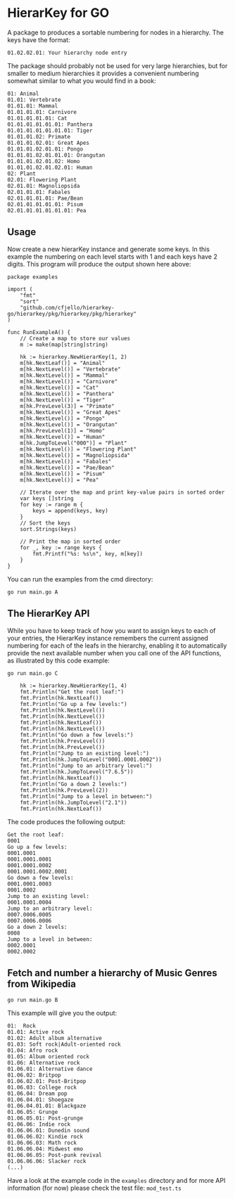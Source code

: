 # HierarKey for GO

A package to produces a sortable numbering for nodes in a hierarchy. The keys have the format:

```01.02.02.01: Your hierarchy node entry```

The package should probably not be used for very large hierarchies, but for smaller to medium hierarchies it provides a convenient numbering somewhat similar to what you would find in a book:
```
01: Animal
01.01: Vertebrate
01.01.01: Mammal
01.01.01.01: Carnivore
01.01.01.01.01: Cat
01.01.01.01.01.01: Panthera
01.01.01.01.01.01.01: Tiger
01.01.01.02: Primate
01.01.01.02.01: Great Apes
01.01.01.02.01.01: Pongo
01.01.01.02.01.01.01: Orangutan
01.01.01.02.01.02: Homo
01.01.01.02.01.02.01: Human
02: Plant
02.01: Flowering Plant
02.01.01: Magnoliopsida
02.01.01.01: Fabales
02.01.01.01.01: Pae/Bean
02.01.01.01.01.01: Pisum
02.01.01.01.01.01.01: Pea
```

## Usage 

Now create a new hierarKey instance and generate some keys. In this example the numbering on each level starts with 1 and each keys have 2 digits. This program will produce the output shown here above:

```
package examples

import (
	"fmt"
	"sort"
	"github.com/cfjello/hierarkey-go/hierarkey/pkg/hierarkey/pkg/hierarkey"
)

func RunExampleA() {
	// Create a map to store our values
	m := make(map[string]string)

	hk := hierarkey.NewHierarKey(1, 2)
	m[hk.NextLeaf()] = "Animal"
	m[hk.NextLevel()] = "Vertebrate"
	m[hk.NextLevel()] = "Mammal"
	m[hk.NextLevel()] = "Carnivore"
	m[hk.NextLevel()] = "Cat"
	m[hk.NextLevel()] = "Panthera"
	m[hk.NextLevel()] = "Tiger"
	m[hk.PrevLevel(3)] = "Primate"
	m[hk.NextLevel()] = "Great Apes"
	m[hk.NextLevel()] = "Pongo"
	m[hk.NextLevel()] = "Orangutan"
	m[hk.PrevLevel(1)] = "Homo"
	m[hk.NextLevel()] = "Human"
	m[hk.JumpToLevel("000")] = "Plant"
	m[hk.NextLevel()] = "Flowering Plant"
	m[hk.NextLevel()] = "Magnoliopsida"
	m[hk.NextLevel()] = "Fabales"
	m[hk.NextLevel()] = "Pae/Bean"
	m[hk.NextLevel()] = "Pisum"
	m[hk.NextLevel()] = "Pea"

	// Iterate over the map and print key-value pairs in sorted order
	var keys []string
	for key := range m {
		keys = append(keys, key)
	}
	// Sort the keys
	sort.Strings(keys)

	// Print the map in sorted order
	for _, key := range keys {
		fmt.Printf("%s: %s\n", key, m[key])
	}
}

```
You can run the examples from the cmd directory: 

`go run main.go A`

## The HierarKey API

While you have to keep track of how you want to assign keys to each of your entries, the HierarKey instance remembers the current assigned numbering for each of the leafs in the hierarchy, enabling it to automatically provide the next available number when you call one of the API functions, as illustrated by this code example:

`go run main.go C`

```
    hk := hierarkey.NewHierarKey(1, 4)
	fmt.Println("Get the root leaf:")
	fmt.Println(hk.NextLeaf())
	fmt.Println("Go up a few levels:")
	fmt.Println(hk.NextLevel())
	fmt.Println(hk.NextLevel())
	fmt.Println(hk.NextLeaf())
	fmt.Println(hk.NextLevel())
	fmt.Println("Go down a few levels:")
	fmt.Println(hk.PrevLevel())
	fmt.Println(hk.PrevLevel())
	fmt.Println("Jump to an existing level:")
	fmt.Println(hk.JumpToLevel("0001.0001.0002"))
	fmt.Println("Jump to an arbitrary level:")
	fmt.Println(hk.JumpToLevel("7.6.5"))
	fmt.Println(hk.NextLeaf())
	fmt.Println("Go a down 2 levels:")
	fmt.Println(hk.PrevLevel(2))
	fmt.Println("Jump to a level in between:")
	fmt.Println(hk.JumpToLevel("2.1"))
	fmt.Println(hk.NextLeaf())
```

The code produces the following output:

```
Get the root leaf:
0001
Go up a few levels:
0001.0001
0001.0001.0001
0001.0001.0002
0001.0001.0002.0001
Go down a few levels:
0001.0001.0003
0001.0002
Jump to an existing level:
0001.0001.0004
Jump to an arbitrary level:
0007.0006.0005
0007.0006.0006
Go a down 2 levels:
0008
Jump to a level in between:
0002.0001
0002.0002
```
## Fetch and number a hierarchy of Music Genres from Wikipedia

`go run main.go B`

This example will give you the output:

```
01:  Rock 
01.01: Active rock
01.02: Adult album alternative
01.03: Soft rock|Adult-oriented rock
01.04: Afro rock
01.05: Album oriented rock
01.06: Alternative rock
01.06.01: Alternative dance
01.06.02: Britpop
01.06.02.01: Post-Britpop
01.06.03: College rock
01.06.04: Dream pop
01.06.04.01: Shoegaze
01.06.04.01.01: Blackgaze
01.06.05: Grunge
01.06.05.01: Post-grunge
01.06.06: Indie rock
01.06.06.01: Dunedin sound
01.06.06.02: Kindie rock
01.06.06.03: Math rock
01.06.06.04: Midwest emo
01.06.06.05: Post-punk revival
01.06.06.06: Slacker rock
(...)
```
Have a look at the example code in the `examples` directory and for more API information (for now) please check the test file: `mod_test.ts`
